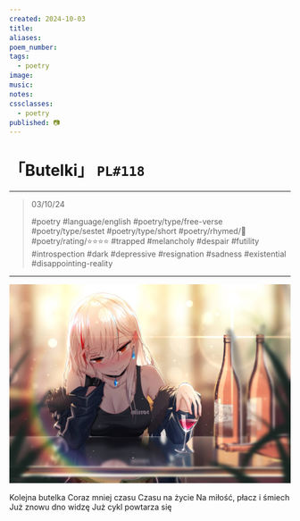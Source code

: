 ```yaml
---
created: 2024-10-03
title:
aliases:
poem_number:
tags:
  - poetry
image:
music:
notes:
cssclasses:
  - poetry
published: 📷
---
```

# 「Butelki」 `PL#118`

---

> 03/10/24
> 
> #poetry 
> #language/english 
> #poetry/type/free-verse #poetry/type/sestet #poetry/type/short 
> #poetry/rhymed/🔴 
> #poetry/rating/⭐⭐⭐⭐ 
> #trapped #melancholy #despair #futility #introspection #dark #depressive #resignation #sadness #existential #disappointing-reality 

---

![poem-butelki](../!art/poem-butelki.jpg)


Kolejna butelka
Coraz mniej czasu
Czasu na życie
Na miłość, płacz i śmiech
Już znowu dno widzę
Już cykl powtarza się